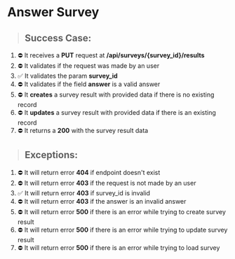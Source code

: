 # Answer Survey

> ## Success Case:

1. ⛔ It receives a **PUT** request at **/api/surveys/{survey_id}/results**
2. ⛔ It validates if the request was made by an user
3. ✅ It validates the param **survey_id**
4. ⛔ It validates if the field **answer** is a valid answer
5. ⛔ It **creates** a survey result with provided data if there is no existing record
6. ⛔ It **updates** a survey result with provided data if there is an existing record
7. ⛔ It returns a **200** with the survey result data

> ## Exceptions:

1. ⛔ It will return error **404** if endpoint doesn't exist
2. ⛔ It will return error **403** if the request is not made by an user
3. ✅ It will return error **403** if survey_id is invalid
4. ⛔ It will return error **403** if the answer is an invalid answer
5. ⛔ It will return error **500** if there is an error while trying to create survey result
6. ⛔ It will return error **500** if there is an error while trying to update survey result
7. ⛔ It will return error **500** if there is an error while trying to load survey

